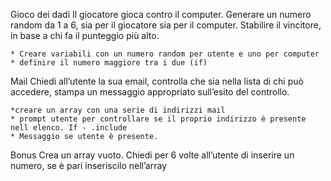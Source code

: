 Gioco dei dadi
Il giocatore gioca contro il computer.
Generare un numero random da 1 a 6, sia per il giocatore sia per il computer.
Stabilire il vincitore, in base a chi fa il punteggio più alto.

    * Creare variabili con un numero random per utente e uno per computer
    * definire il numero maggiore tra i due (if)



Mail
Chiedi all’utente la sua email,
controlla che sia nella lista di chi può accedere,
stampa un messaggio appropriato sull’esito del controllo.

    *creare un array con una serie di indirizzi mail 
    * prompt utente per controllare se il proprio indirizzo è presente nell elenco. If - .include
    * Messaggio se utente è presente.


Bonus 
Crea un array vuoto. Chiedi per 6 volte all’utente di inserire un numero, se è pari inseriscilo nell’array
